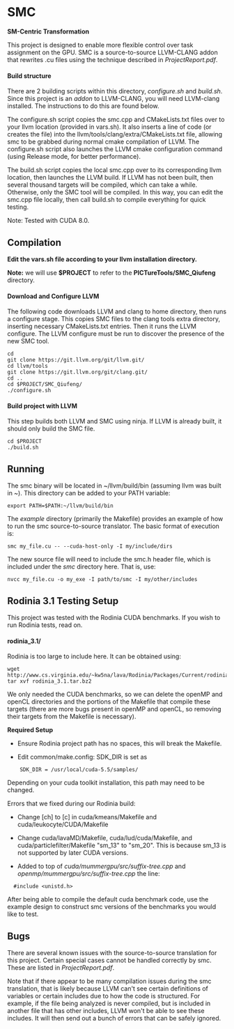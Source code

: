 # SMC #

__SM-Centric Transformation__

This project is designed to enable more flexible control over task assignment on the GPU. SMC is a source-to-source LLVM-CLANG addon that rewrites .cu files using the technique described in _ProjectReport.pdf_. 

#### Build structure ####

There are 2 building scripts within this directory, _configure.sh_ and _build.sh_. Since this project is an _addon_ to LLVM-CLANG, you will need LLVM-clang installed. The instructions to do this are found below.

The configure.sh script copies the smc.cpp and CMakeLists.txt files over to your llvm location (provided in vars.sh). It also inserts a line of code (or creates the file) into the llvm/tools/clang/extra/CMakeLists.txt file, allowing smc to be grabbed during normal cmake compilation of LLVM. The configure.sh script also launches the LLVM cmake configuration command (using Release mode, for better performance).

The build.sh script copies the local smc.cpp over to its corresponding llvm location, then launches the LLVM build. If LLVM has not been built, then several thousand targets will be compiled, which can take a while. Otherwise, only the SMC tool will be compiled. In this way, you can edit the smc.cpp file locally, then call build.sh to compile everything for quick testing. 

Note: Tested with CUDA 8.0.

## Compilation ##

__Edit the vars.sh file according to your llvm installation directory.__

__Note:__ we will use __$PROJECT__ to refer to the __PICTureTools/SMC_Qiufeng__ directory. 

#### Download and Configure LLVM

The following code downloads LLVM and clang to home directory, then runs a configure stage. This copies SMC files to the clang tools extra directory, inserting necessary CMakeLists.txt entries. Then it runs the LLVM configure. The LLVM configure must be run to discover the presence of the new SMC tool. 

```
cd
git clone https://git.llvm.org/git/llvm.git/
cd llvm/tools
git clone https://git.llvm.org/git/clang.git/
cd ..
cd $PROJECT/SMC_Qiufeng/
./configure.sh
```

#### Build project with LLVM

This step builds both LLVM and SMC using ninja. If LLVM is already built, it should only build the SMC file.

```
cd $PROJECT
./build.sh
```


## Running ##

The smc binary will be located in ~/llvm/build/bin (assuming llvm was built in ~). This directory can be added to your PATH variable:
```
export PATH=$PATH:~/llvm/build/bin
```

The _example_ directory (primarily the Makefile) provides an example of how to run the smc source-to-source translator.
The basic format of execution is:
```
smc my_file.cu -- --cuda-host-only -I my/include/dirs
```

The new source file will need to include the smc.h header file, which is included under the _smc_ directory here. That is, use:
```
nvcc my_file.cu -o my_exe -I path/to/smc -I my/other/includes
```

## Rodinia 3.1 Testing Setup ##

This project was tested with the Rodinia CUDA benchmarks. If you wish to run Rodinia tests, read on. 

#### rodinia_3.1/

Rodinia is too large to include here. It can be obtained using:
```
wget http://www.cs.virginia.edu/~kw5na/lava/Rodinia/Packages/Current/rodinia_3.1.tar.bz2
tar xvf rodinia_3.1.tar.bz2
```

We only needed the CUDA benchmarks, so we can delete the openMP and openCL directories and the portions of the Makefile that compile these targets (there are more bugs present in openMP and openCL, so removing their targets from the Makefile is necessary). 

__Required Setup__

- Ensure Rodinia project path has no spaces, this will break the Makefile. 

- Edit common/make.config: SDK_DIR is set as
```
    SDK_DIR = /usr/local/cuda-5.5/samples/
```
Depending on your cuda toolkit installation, this path may need to be changed. 

Errors that we fixed during our Rodinia build:

- Change [ch] to [c] in cuda/kmeans/Makefile and cuda/leukocyte/CUDA/Makefile 

- Change cuda/lavaMD/Makefile, cuda/lud/cuda/Makefile, and cuda/particlefilter/Makefile "sm_13" to "sm_20". 
  This is because sm_13 is not supported by later CUDA versions. 

- Added to top of _cuda/mummergpu/src/suffix-tree.cpp_ and _openmp/mummergpu/src/suffix-tree.cpp_ the line:
```
  #include <unistd.h>
```

After being able to compile the default cuda benchmark code, use the example design to construct smc versions of the benchmarks you would like to test.


## Bugs ##

There are several known issues with the source-to-source translation for this project. Certain special cases cannot be handled correctly by smc. These are listed in _ProjectReport.pdf_. 

Note that if there appear to be many compilation issues during the smc translation, that is likely because LLVM can't see certain definitions of variables or certain includes due to how the code is structured. For example, if the file being analyzed is never compiled, but is included in another file that has other includes, LLVM won't be able to see these includes. It will then send out a bunch of errors that can be safely ignored.
